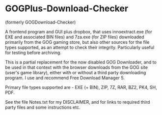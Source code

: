 # GOGPlus-Download-Checker
(formerly GOGDownload-Checker)

A frontend program and GUI plus dropbox, that uses innoextract.exe (for EXE and associated BIN files) and 7za.exe (for ZIP files) downloaded primarily from the GOG gaming store, but also other sources for the file types supported, as an attempt to check their integrity. Particularly useful for testing before archiving.

This is a partial replacement for the now disabled GOG Downloader, and to be used in that context with the browser downloads from the GOG site (user's game library), either with or without a third party downloading program. I use and recommend Free Download Manager 5.

Primary file types supported are - EXE (+ BIN), ZIP, 7Z, RAR, BZ2, PK4, SH, PDF.

See the file Notes.txt for my DISCLAIMER, and for links to required third party files and some instructions etc.
